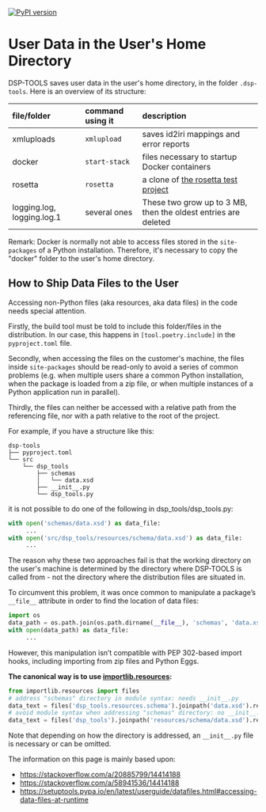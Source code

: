 [![PyPI version](https://badge.fury.io/py/dsp-tools.svg)](https://badge.fury.io/py/dsp-tools)

# User Data in the User's Home Directory

DSP-TOOLS saves user data in the user's home directory, 
in the folder `.dsp-tools`. 
Here is an overview of its structure:

| file/folder                | command using it | description                                                                                |
| :------------------------- | :--------------- | :----------------------------------------------------------------------------------------- |
| xmluploads                 | `xmlupload`      | saves id2iri mappings and error reports                                                    |
| docker                     | `start-stack`    | files necessary to startup Docker containers                                               |
| rosetta                    | `rosetta`        | a clone of [the rosetta test project](https://github.com/dasch-swiss/082e-rosetta-scripts) |
| logging.log, logging.log.1 | several ones     | These two grow up to 3 MB, then the oldest entries are deleted                             |


Remark: Docker is normally not able to access files 
stored in the `site-packages` of a Python installation.
Therefore, it's necessary to copy the "docker" folder
to the user's home directory.



## How to Ship Data Files to the User

Accessing non-Python files (aka resources, aka data files) 
in the code needs special attention.

Firstly, the build tool must be told to include this folder/files in the distribution.
In our case, this happens in `[tool.poetry.include]` in the `pyproject.toml` file.

Secondly, when accessing the files on the customer's machine, 
the files inside `site-packages` should be read-only 
to avoid a series of common problems 
(e.g. when multiple users share a common Python installation, 
when the package is loaded from a zip file, 
or when multiple instances of a Python application run in parallel).

Thirdly, the files can neither be accessed 
with a relative path from the referencing file,
nor with a path relative to the root of the project.

For example, if you have a structure like this:

```text
dsp-tools
├── pyproject.toml
└── src
    └── dsp_tools
        ├── schemas
        │   └── data.xsd
        ├── __init__.py
        └── dsp_tools.py
```

it is not possible to do one of the following in dsp_tools/dsp_tools.py:

```python
with open('schemas/data.xsd') as data_file:
     ...
with open('src/dsp_tools/resources/schema/data.xsd') as data_file:
     ...
```

The reason why these two approaches fail is 
that the working directory on the user's machine 
is determined by the directory where 
DSP-TOOLS is called from - 
not the directory where the distribution files are situated in.

To circumvent this problem,
it was once common to manipulate a package’s `__file__` attribute 
in order to find the location of data files:

```python
import os
data_path = os.path.join(os.path.dirname(__file__), 'schemas', 'data.xsd')
with open(data_path) as data_file:
     ...
```

However, this manipulation isn’t compatible with PEP 302-based import hooks, 
including importing from zip files and Python Eggs.

**The canonical way is to use [importlib.resources](https://docs.python.org/3/library/importlib.resources.html):** 

```python
from importlib.resources import files
# address "schemas" directory in module syntax: needs __init__.py
data_text = files('dsp_tools.resources.schema').joinpath('data.xsd').read_text()
# avoid module syntax when addressing "schemas" directory: no __init__.py necessary
data_text = files('dsp_tools').joinpath('resources/schema/data.xsd').read_text()
```

Note that depending on how the directory is addressed, 
an `__init__.py` file is necessary or can be omitted.

The information on this page is mainly based upon:

- <https://stackoverflow.com/a/20885799/14414188>
- <https://stackoverflow.com/a/58941536/14414188>
- <https://setuptools.pypa.io/en/latest/userguide/datafiles.html#accessing-data-files-at-runtime>
